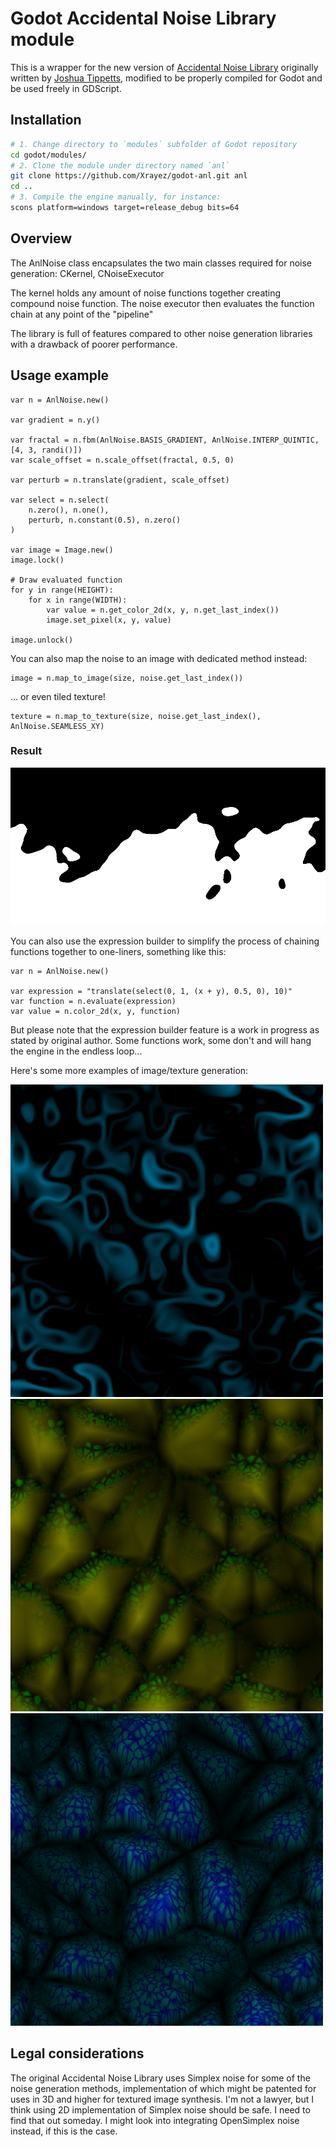 # Godot Accidental Noise Library module

This is a wrapper for the new version of
[Accidental Noise Library](https://github.com/JTippetts/accidental-noise-library)
originally written by
[Joshua Tippetts](https://sourceforge.net/u/tippettsj/profile/), modified
to be properly compiled for Godot and be used freely in GDScript.

## Installation

```bash
# 1. Change directory to `modules` subfolder of Godot repository
cd godot/modules/
# 2. Clone the module under directory named `anl`
git clone https://github.com/Xrayez/godot-anl.git anl
cd ..
# 3. Compile the engine manually, for instance:
scons platform=windows target=release_debug bits=64
```

## Overview

The AnlNoise class encapsulates the two main classes required for noise
generation: CKernel, CNoiseExecutor

The kernel holds any amount of noise functions together creating compound noise
function. The noise executor then evaluates the function chain at any point of
the "pipeline"

The library is full of features compared to other noise generation libraries with
a drawback of poorer performance.

## Usage example

```gdscript
var n = AnlNoise.new()

var gradient = n.y()

var fractal = n.fbm(AnlNoise.BASIS_GRADIENT, AnlNoise.INTERP_QUINTIC, [4, 3, randi()])
var scale_offset = n.scale_offset(fractal, 0.5, 0)

var perturb = n.translate(gradient, scale_offset)

var select = n.select(
	n.zero(), n.one(),
	perturb, n.constant(0.5), n.zero()
)

var image = Image.new()
image.lock()

# Draw evaluated function
for y in range(HEIGHT):
	for x in range(WIDTH):
		var value = n.get_color_2d(x, y, n.get_last_index())
		image.set_pixel(x, y, value)

image.unlock()
```
You can also map the noise to an image with dedicated method instead:
```gdscript
image = n.map_to_image(size, noise.get_last_index())
```
... or even tiled texture!
```gdscript
texture = n.map_to_texture(size, noise.get_last_index(), AnlNoise.SEAMLESS_XY)
```

### Result
![Simple terrain](examples/images/terrain_binary.png)

You can also use the expression builder to simplify the process of chaining
functions together to one-liners, something like this:

```gdscript
var n = AnlNoise.new()

var expression = "translate(select(0, 1, (x + y), 0.5, 0), 10)"
var function = n.evaluate(expression)
var value = n.color_2d(x, y, function)
```

But please note that the expression builder feature is a work in progress as
stated by original author. Some functions work, some don't and will hang the
engine in the endless loop...

Here's some more examples of image/texture generation:

![Water or Smoke?](examples/images/water_smoke.png)
![Stones with moss?](examples/images/stone_moss.png)
![Lapis lazuli?](examples/images/stone_lapis.png)

## Legal considerations

The original Accidental Noise Library uses Simplex noise for some of the noise
generation methods, implementation of which might be patented for uses in 3D and
higher for textured image synthesis. I'm not a lawyer, but I think using 2D
implementation of Simplex noise should be safe. I need to find that out someday.
I might look into integrating OpenSimplex noise instead, if this is the case.
